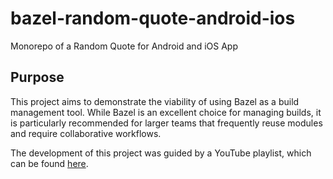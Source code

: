 # bazel-random-quote-android-ios
Monorepo of a Random Quote for Android and iOS App

## Purpose

This project aims to demonstrate the viability of using Bazel as a build management tool. While Bazel is an excellent choice for managing builds, it is particularly recommended for larger teams that frequently reuse modules and require collaborative workflows. 

The development of this project was guided by a YouTube playlist, which can be found [here](https://www.youtube.com/playlist?list=PL23Revp-82LK5Xvy_iQYScLZ6zIyBGZmX).
